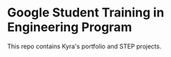 # Google Student Training in Engineering Program

This repo contains Kyra's portfolio and STEP projects.
